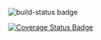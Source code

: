 ![build-status badge](https://app.travis-ci.com/lillyengeler/swe1-app.svg?branch=main)

[![Coverage Status Badge](https://coveralls.io/repos/github/lillyengeler/swe1-app/badge.svg?branch=main)](https://coveralls.io/github/lillyengeler/swe1-app?branch=main)